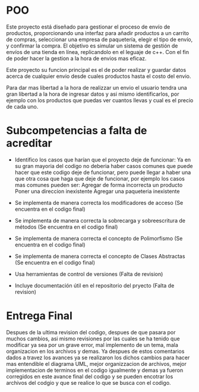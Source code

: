# POO

Este proyecto está diseñado para gestionar el proceso de envío de productos, proporcionando una interfaz para añadir productos a un carrito de compras, seleccionar una empresa de paquetería, elegir el tipo de envío, y confirmar la compra. El objetivo es simular un sistema de gestión de envíos de una tienda en línea, replicandolo en el leguaje de c++. Con el fin de poder hacer la gestion a la hora de envios mas eficaz.

Este proyecto su funcion principal es el de poder realizar y guardar datos acerca de cualquier envio desde cuales productos hasta el costo del envio.

Para dar mas libertad a la hora de realizzar un envio el usuario tendra una gran libertad a la hora de ingresar datos y asi mismo identificarlos, por ejemplo con los productos que puedas ver cuantos llevas y cual es el precio de cada uno.

# Subcompetencias a falta de acreditar

+ Identifico los casos que harían que el proyecto deje de funcionar:
Ya en su gran mayoria del codigo no deberia haber casos comunes que puede hacer que este codigo deje de funcionar, pero puede llegar a haber una que otra cosa que haga que deje de funcionar, por ejemplo los casos mas comunes pueden ser:
Agregar de forma incorrecta un producto
Poner una direccion inexistente
Agregar una paqueteria inexistente

+ Se implementa de manera correcta los modificadores de acceso (Se encuentra en el codigo final)
+ Se implementa de manera correcta la sobrecarga y sobreescritura de métodos (Se encuentra en el codigo final)
+ Se implementa de manera correcta el concepto de Polimorfismo (Se encuentra en el codigo final)
+ Se implementa de manera correcta el concepto de Clases Abstractas (Se encuentra en el codigo final)
+ Usa herramientas de control de versiones (Falta de revision)
+ Incluye documentación útil en el repositorio del pryecto (Falta de revision)

# Entrega Final

Despues de la ultima revision del codigo, despues de que pasara por muchos cambios, asi mismo revisiones por las cuales se ha tenido que modificar ya sea por un grave error, mal implemento de un tema, mala organizacion en los archivos y demas. Ya despues de estos comentarios dados a travez los avances ya se realizaron los dichos cambios para hacer mas entendible el diagrama UML, mejor organizzacion de archivos, mejor implementacion de terminos en el codigo igualmente y demas ya fueron corregidos en este avance final del codigo y se pueden encotrar los archivos del codgio y que se realice lo que se busca con el codigo.
